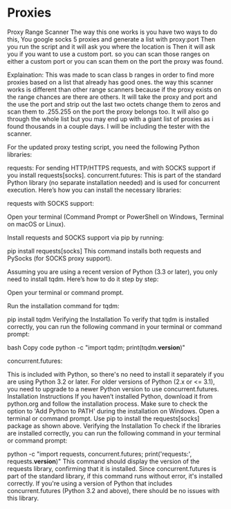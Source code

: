 # Proxies
Proxy Range Scanner
The way this one works is you have two ways to do this, You google socks 5 proxies and generate a list with proxy:port 
Then you run the script and it will ask you where the location is
Then it will ask you if you want to use a custom port. 
so you can scan those ranges on either a custom port or you can scan them on the port the proxy was found.

Explaination: 
This was made to scan class b ranges in order to find more proxies based on a list that already has good ones. the way this scanner works is different than 
other range scanners because if the proxy exists on the range chances are there are others. It will take the proxy and port and the use the port and strip out 
the last two octets change them to zeros and scan them to .255.255 on the port the proxy belongs too. It will also go through the whole list but you may end up 
with a giant list of proxies as i found thousands in a couple days. I will be including the tester with the scanner. 

For the updated proxy testing script, you need the following Python libraries:

requests: For sending HTTP/HTTPS requests, and with SOCKS support if you install requests[socks].
concurrent.futures: This is part of the standard Python library (no separate installation needed) and is used for concurrent execution.
Here’s how you can install the necessary libraries:

requests with SOCKS support:

Open your terminal (Command Prompt or PowerShell on Windows, Terminal on macOS or Linux).

Install requests and SOCKS support via pip by running:

pip install requests[socks]
This command installs both requests and PySocks (for SOCKS proxy support).

Assuming you are using a recent version of Python (3.3 or later), you only need to install tqdm. Here’s how to do it step by step:

Open your terminal or command prompt.

Run the installation command for tqdm:

pip install tqdm
Verifying the Installation
To verify that tqdm is installed correctly, you can run the following command in your terminal or command prompt:

bash
Copy code
python -c "import tqdm; print(tqdm.__version__)"

concurrent.futures:

This is included with Python, so there's no need to install it separately if you are using Python 3.2 or later. For older versions of Python (2.x or <= 3.1), you need to upgrade to a newer Python version to use concurrent.futures.
Installation Instructions
If you haven’t installed Python, download it from python.org and follow the installation process. Make sure to check the option to 'Add Python to PATH' during the installation on Windows.
Open a terminal or command prompt.
Use pip to install the requests[socks] package as shown above.
Verifying the Installation
To check if the libraries are installed correctly, you can run the following command in your terminal or command prompt:

python -c "import requests, concurrent.futures; print('requests:', requests.__version__)"
This command should display the version of the requests library, confirming that it is installed. Since concurrent.futures is part of the standard library, if this command runs without error, it's installed correctly. If you're using a version of Python that includes concurrent.futures (Python 3.2 and above), there should be no issues with this library.
